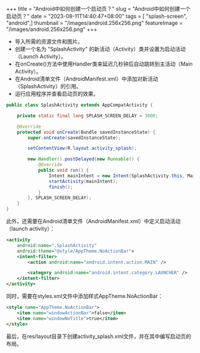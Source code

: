 +++
title = "Android中如何创建一个启动页？"
slug = "Android中如何创建一个启动页？"
date = "2023-09-11T14:40:47+08:00"
tags = [ "splash-screen", "android",]
thumbnail = "/images/android.256x256.png"
featureImage = "/images/android.256x256.png"
+++


* 导入所需的资源文件和图片。
* 创建一个名为 “SplashActivity" 的新活动（Activity）类并设置为启动活动（Launch Activity）。
* 在onCreate()方法中使用Handler类来延迟几秒钟后自动跳转到主活动（Main Activity）。
* 在Android清单文件（AndroidManifest.xml）中添加对新活动（SplashActivity）的引用。
* 运行应用程序并查看启动页的效果。

```java
public class SplashActivity extends AppCompatActivity {

    private static final long SPLASH_SCREEN_DELAY = 3000;

    @Override
    protected void onCreate(Bundle savedInstanceState) {
        super.onCreate(savedInstanceState);

        setContentView(R.layout.activity_splash);

        new Handler().postDelayed(new Runnable() {
            @Override
            public void run() {
                Intent mainIntent = new Intent(SplashActivity.this, MainActivity.class);
                startActivity(mainIntent);
                finish();
            }
        }, SPLASH_SCREEN_DELAY);
    }
}
```

此外，还需要在Android清单文件（AndroidManifest.xml）中定义启动活动（launch activity）：

```xml
<activity
    android:name=".SplashActivity"
    android:theme="@style/AppTheme.NoActionBar">
    <intent-filter>
        <action android:name="android.intent.action.MAIN" />

        <category android:name="android.intent.category.LAUNCHER" />
    </intent-filter>
</activity>
```

同时，需要在styles.xml文件中添加样式AppTheme.NoActionBar：

```xml
<style name="AppTheme.NoActionBar">
    <item name="windowActionBar">false</item>
    <item name="windowNoTitle">true</item>
</style>
```

最后，在res/layout目录下创建activity_splash.xml文件，并在其中编写启动页的布局。


